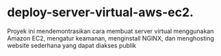# deploy-server-virtual-aws-ec2.
Proyek ini mendemontrasikan cara membuat server virtual menggunakan Amazon EC2, mengatur keamanan, menginstall NGINX, dan menghosting website sederhana yang dapat diakses publik
